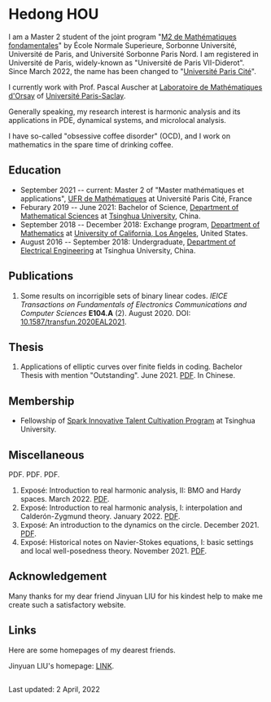 # Hedong HOU

I am a Master 2 student of the joint program "[M2 de Mathématiques fondamentales](https://master-math-fonda.imj-prg.fr/index.php)" by École Normale Superieure, Sorbonne Université, Université de Paris, and Université Sorbonne Paris Nord. I am registered in Université de Paris, widely-known as "Université de Paris VII-Diderot". Since March 2022, the name has been changed to "[Université Paris Cité](https://u-paris.fr)". 

I currently work with Prof. Pascal Auscher at [Laboratoire de Mathématiques d'Orsay](https://www.imo.universite-paris-saclay.fr/en/) of [Université Paris-Saclay](https://www.universite-paris-saclay.fr/en). 

Generally speaking, my research interest is harmonic analysis and its applications in PDE, dynamical systems, and microlocal analysis.

I have so-called "obsessive coffee disorder" (OCD), and I work on mathematics in the spare time of drinking coffee.

## Education

* September 2021 -- current: Master 2 of "Master mathématiques et applications", [UFR de Mathématiques](https://www.math.univ-paris-diderot.fr/) at Université Paris Cité, France
* Feburary 2019 -- June 2021: Bachelor of Science, [Department of Mathematical Sciences](https://www.math.tsinghua.edu.cn/) at [Tsinghua University](https://www.tsinghua.edu.cn/), China.
* September 2018 -- December 2018: Exchange program, [Department of Mathematics](https://ww3.math.ucla.edu/) at [University of California, Los Angeles](https://www.ucla.edu/), United States.
* August 2016 -- September 2018: Undergraduate, [Department of Electrical Engineering](https://www.eea.tsinghua.edu.cn/) at Tsinghua University, China.

## Publications

1. Some results on incorrigible sets of binary linear codes. _IEICE Transactions on Fundamentals of Electronics Communications and Computer Sciences_ **E104.A** (2). August 2020. DOI: [10.1587/transfun.2020EAL2021](http://dx.doi.org/10.1587/transfun.2020EAL2021).
 
## Thesis

<bachelorthesis href="benahou.github.io/pdfs/bachelor_thesis.pdf" target="_blank"></bachelorthesis>

1. Applications of elliptic curves over finite fields in coding. Bachelor Thesis with mention "Outstanding". June 2021. [PDF](<bachelorthesis>). In Chinese.

## Membership

* Fellowship of [Spark Innovative Talent Cultivation Program](http://www.tuef.tsinghua.edu.cn/column/sp1) at Tsinghua University.

## Miscellaneous

<misintrohaI href="benahou.github.io/Ben_Introduction_to_Real_Harmonic_Analysis__I__Interpolation_and_Calderon_Zygmund_theory.pdf" target="_blank">PDF.</misintrohaI>
<misNS href="benahou.github.io/Ben_Historical_Notes_on_Navier_Stokes_Equations.pdf" target="_blank">PDF.</misNS>
<misPoincarerot href="benahou.github.io/Ben_An_Introduction_to_the_Dynamics_on_the_Circle.pdf" target="_blank">PDF.</misPoincarerot>

1. Exposé: Introduction to real harmonic analysis, II: BMO and Hardy spaces. March 2022. [PDF](/a).
1. Exposé: Introduction to real harmonic analysis, I: interpolation and Calderón-Zygmund theory. January 2022. [PDF](benahou.github.io/Ben_Introduction_to_Real_Harmonic_Analysis__I__Interpolation_and_Calderon_Zygmund_theory.pdf).
1. Exposé: An introduction to the dynamics on the circle. December 2021. [PDF](benahou.github.io/Ben_An_Introduction_to_the_Dynamics_on_the_Circle.pdf).
1. Exposé: Historical notes on Navier-Stokes equations, I: basic settings and local well-posedness theory. November 2021. [PDF](benahou.github.io/Ben_Historical_Notes_on_Navier_Stokes_Equations.pdf).

## Acknowledgement

Many thanks for my dear friend Jinyuan LIU for his kindest help to make me create such a satisfactory website.

## Links

Here are some homepages of my dearest friends.

Jinyuan LIU's homepage: [LINK](https://liu-jinyuan.github.io/).

## 

Last updated: 2 April, 2022
